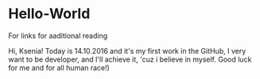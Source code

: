 # Hello-World
For links for aaditional reading

Hi, Ksenia!
Today is 14.10.2016 and it's my first work in the GitHub, I very want to be developer, and I'll achieve it, 'cuz i believe in myself.
Good luck for me and for all human race!)
